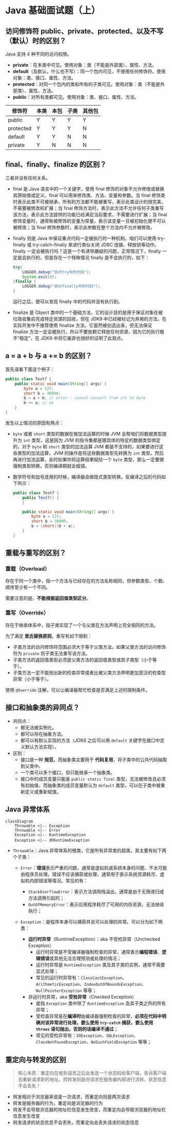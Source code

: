 # Java 基础面试题（上）

## 访问修饰符 public、private、protected、以及不写（默认）时的区别？

Java 支持 4 种不同的访问权限。

- **private**：在本类中可见。使用对象：类（不能是外部类）、属性、方法。
- **default**（及默认，什么也不写）：同一个包内可见，不使用任何修饰符。使用对象：类、接口、属性、方法。
- **protected**：对同一个包内的类和所有的子类可见。使用对象：类（不能是外部类）、属性、方法。
- **public**：对所有类都可见。使用对象：类、接口、属性、方法。

| 修饰符    | 本类 | 本包 | 子类 | 其他包 |
| --------- | ---- | ---- | ---- | ------ |
| public    | Y    | Y    | Y    | Y      |
| protected | Y    | Y    | Y    | N      |
| default   | Y    | Y    | N    | N      |
| private   | Y    | N    | N    | N      |

## final、finally、finalize 的区别？

三者并没有任何关系。

- final 是 Java 语言中的一个关键字，使用 final 修饰的对象不允许修改或替换其原始值或定义。final 可以用来修饰类、方法、变量和参数。当 final 修饰类时表示此类不可被继承，所有的方法都不能被重写，表示此类设计的很完美，不需要被修改和扩展；当 final 修饰方法时，表示此方法不允许任何子类重写该方法，表示此方法提供的功能已经满足当前要求，不需要进行扩展；当 final 修饰变量时，通常称被修饰的变量为常量，表示该变量一旦被初始化便不可以被修改；当 final 修饰参数时，表示此参数在整个方法内不允许被修改。
- finally 则是 Java 中保证重点代码一定被执行的一种机制，咱们可以使用 try-finally 或 try-catch-finally 来进行类似关闭 JDBC 连接、释放锁等动作。finally 一定会被执行吗？这是一个有诱导嫌疑的问题，正常情况下，finally 一定是会执行的，但是存在一个特殊情况 finally 是不会执行的，如下：

  ```java
  try{
      LOGGER.debug("执行try中的代码");
      System.exit(0);
  }finally {
      LOGGER.debug("执行finally中的代码");
  }
  ```

  运行之后，便可以发现 finally 中的代码并没有执行到。

- finalize 是 Object 类中的一个基础方法，它的设计目的是用于保证对象在被垃圾收集前完成特定资源的回收，但在 JDK9 中已经被标记为弃用的方法，在实际开发中不推荐使用 finalize 方法，它虽然被创造出来，但无法保证 finalize 方法一定会被执行，所以不要依赖它释放任何资源，因为它的执行极不“稳定”，在 JDK9 中将它废弃也很好的证明了此观点。

## a = a + b 与 a += b 的区别？

首先请看下面这个例子：

```java
public class Test7 {
    public static void main(String[] args) {
        byte a = 127;
        short b = 30000;
        b = a + b; // error : cannot convert from int to byte
		b += a; // ok
    }
}
```

发生以上情况的原因有两点：

- `byte` 或者 `short` 类型的数据在做加法运算的时候 JVM 会帮咱们将数据类型提升为 `int` 类型，这是因为 JVM 的指令集都是跟具体的特定的数据类型绑定的，对于 `byte` 和 `short` 类型的加法运算 JVM 都是不支持的，如果要进行这些类型的加法运算，JVM 的操作是将这些数据类型先转换为 `int` 类型，然后再进行加法运算，此时如果你将运算结果赋给一个 `byte` 类型，那么一定要做强制类型转换，否则编译期就会报错。
- 数学符号和加号连用的时候，编译器会做隐式类型转换。反编译之后的代码如下所示：

  ```java
  public class Test7 {
      public Test7() {
      }
  
      public static void main(String[] args) {
          byte a = 127;
          short b = 30000;
          b = (short)(b + a);
      }
  }
  ```

## 重载与重写的区别？

### 重载（Overload）

存在于同一个类中，指一个方法与已经存在的方法名称相同，但参数类型、个数、顺序至少有一个不同。

需要注意的是，**不能根据返回值类型区分**。

### 重写（Override）

存在于继承体系中，指子类实现了一个与父类在方法声明上完全相同的方法。

为了满足 **里氏替换原则**，重写有如下限制：

- 子类方法的访问修饰符范围必须大于等于父类方法，如果父类方法的访问修饰符为 `private` 则子类无法重写该方法。
- 子类方法的返回值类型必须是父类方法的返回值类型或其子类型（小于等于）。
- 子类方法一定不能抛出新的检查异常或者比被父类方法申明更加宽泛的检查型异常（小于等于）。

使用 `@Override` 注解，可以让编译器帮忙检查是否满足上述的限制条件。

## 接口和抽象类的异同点？

- 共同点：
  - 都无法被实例化。
  - 都可以存在抽象方法。
  - 都可以有默认实现的方法（JDK8 之后可以用 `default` 关键字在接口中定义默认方法实现）。
- 区别：
  - 接口是一种 **规范**，而抽象类主要用于 **代码复用**，将子类中的公共代码抽取到父类中。
  - 一个类可以多个接口，但只能继承一个抽象类。
  - 接口中的成员变量只能是 `public static final` 类型，无法被修改且必须有初始值，而抽象类的成员变量默认为 `default` 类型，可以在子类中被重新定义或重新赋值。

## Java 异常体系

```mermaid
classDiagram
    Throwable <|-- Exception
    Throwable <|-- Error
    Exception <|-- RuntimeException
    Exception <|-- 非RuntimeException
```



- `Throwable`：Java 异常体系的根类，它是所有异常类的超类，其主要有如下两个子类：

  - `Error`：**错误**表示严重的问题，通常是虚拟机或系统本身的问题，不太可能由程序员处理。错误不应该捕获或处理，通常用于表示系统资源耗尽、虚拟机内部错误等情况。常见的有：
    - `StackOverflowError`：表示方法调用栈溢出，通常是由于无限递归或方法调用引起的；
    - `OutOfMemoryError`：表示应用程序耗尽了可用的内存资源，无法继续执行；

  - `Exception`：是程序本身可以捕获并且可以处理的异常。可以分为如下两类：
    - **运行时异常**（RuntimeException）：aka 不受检异常（Unchecked Exception）
      - 运行时异常是不受编译器强制检查的异常，通常表示**编程错误**、**逻辑错误**或其他无法合理预测或处理的情况；
      - 运行时异常是 `RuntimeException` 类及其子类的实例，通常不需要显式处理；
      - 常见的运行时异常有：`ClassCastException`、`ArithmeticException`、`IndexOutOfBoundsException`、`NullPointerException` 等等；
    - 非运行时异常，aka **受检异常**（Checked Exception）
      - 是指 `Exception` 类中除了 `RuntimeException` 及其子类之外的所有异常；
      - 受检查异常是在**编译时**由编译器强制检查的异常，**必须在代码中明确对该异常进行处理，要么使用 `try-catch` 捕获，要么使用 `throws` 语句抛出，否则的话编译不通过**；
      - 常见的受检异常有：`IOException`、`SQLException`、`ClassNotFoundException`、`NoSuchFieldException` 等等；

## 重定向与转发的区别

> 核心本质：重定向在收到请求之后会发送一个状态码给客户端，告诉客户端去重新请求新的地址。而转发则是将请求在服务器内部进行流转，状态信息不会丢失！

- 转发相对于浏览器来说是一次请求，而重定向则是两次请求
- 转发是服务器的行为，重定向是浏览器的行为
- 转发不会导致浏览器的地址栏信息发生改变，而重定向会导致浏览器的地址栏信息发生改变
- 转发请求的状态信息不会丢失，而重定向会丢失请求的状态信息
